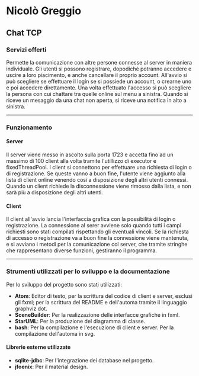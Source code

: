 # Nicolò Greggio
## Chat TCP

### Servizi offerti
Permette la comunicazione con altre persone connesse al server in maniera individuale. Gli utenti si possono registrare, dopodichè potranno accedere e uscire a loro piacimento, e anche cancellare il proprio account. All'avvio si può scegliere se effettuare il login se si possiede un account, o crearne uno e poi accedere direttamente. Una volta effettuato l'accesso si può scegliere la persona con cui chattare tra quelle online sul menu a sinistra. Quando si riceve un mesaggio da una chat non aperta, si riceve una notifica in alto a sinistra.

***
### Funzionamento

#### Server
Il server viene messo in ascolto sulla porta 1723 e accetta fino ad un massimo di 100 client alla volta tramite l'utillizzo di executor e fixedThreadPool. I client si connettono per effettuare una richiesta di login o di registrazione. Se queste vanno a buon fine, l'utente viene aggiunto alla lista di client online venendo così a disposizione degli altri utenti connessi. Quando un client richiede la disconnessione viene rimosso dalla lista, e non sarà più a disposizione degli altri utenti.

#### Client
Il client all'avvio lancia l'interfaccia grafica con la possibilità di login o registrazione. La connessione al serer avviene solo quando tutti i campi richiesti sono stati compilati rispettando gli eventuali vincoli. Se la richiesta di accesso o registrazione va a buon fine la connessione viene mantenuta, e si avviano i metodi per la comunicazione col server, che tramite stringhe che rappresentano diverse funzioni, gestiranno il programma.

***

### Strumenti utilizzati per lo sviluppo e la documentazione

Per lo sviluppo del progetto sono stati utilizzati:
- **Atom**: Editor di testo, per la scrittura del codice di client e server, esclusi gli fxml; per la scrittura del README e dell'automa tramite il linguaggio graphviz dot.
- **SceneBuilder**: Per la realizzazione delle interfacce grafiche in fxml.
- **StarUML**: Per la produzione del diagramma di classe.
- **bash**: Per la compilazione e l'esecuzione di client e server. Per la compilazione dell'automa in svg.


#### Librerie esterne utilizzate
- **sqlite-jdbc**: Per l'integrazione dei database nel progetto.
- **jfoenix**: Per il material design.
